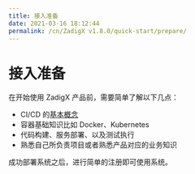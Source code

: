 ```yaml
---
title: 接入准备
date: 2021-03-16 18:12:44
permalink: /cn/ZadigX v1.8.0/quick-start/prepare/
---
```

# 接入准备

在开始使用 ZadigX 产品前，需要简单了解以下几点：

 - CI/CD 的[基本概念](https://www.redhat.com/zh/topics/devops/what-is-ci-cd)
 - 容器基础知识比如 Docker、Kubernetes
 - 代码构建、服务部署、以及测试执行
 - 熟悉自己所负责项目或者熟悉产品对应的业务知识

成功部署系统之后，进行简单的注册即可使用系统。

